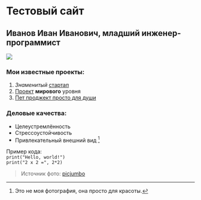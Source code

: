 # Тестовый сайт

## Иванов Иван Иванович, младший инженер-программист

![](https://i0.wp.com/picjumbo.com/wp-content/uploads/smiling-senior-business-man-portrait-free-photo.jpg?w=800&quality=70)

### Мои известные проекты:
1. *Знаменитый* [стартап](https://github.com/degorov2024/GitHomework-2-task1)
2. [Проект](https://github.com/degorov2024/GitHomework-2-task2) **мирового** уровня
3. [Пет проджект просто для души](https://github.com/degorov2024/GitHomework-2-task3)

### Деловые качества:
- Целеустремлённость
- Стрессоустойчивость
- Привлекательный внешний вид [^1]

Пример кода:  
`print("Hello, world!")`  
`print("2 x 2 =", 2*2)`

[^1]: Это не моя фотография, она просто для красоты.

>Источник фото: [picjumbo](https://picjumbo.com/smiling-senior-business-man-portrait/)
